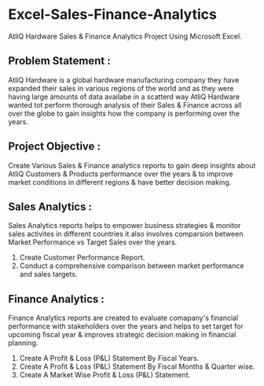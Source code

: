 # Excel-Sales-Finance-Analytics
AtliQ Hardware Sales & Finance Analytics Project Using Microsoft Excel.
## Problem Statement :
AtliQ Hardware is a  global hardware manufacturing company they have expanded their sales in various regions of the world and as they were having large amounts of data availabe in a scatterd way  AtliQ Hardware wanted tot perform thorough analysis of their Sales & Finance across all over the globe to gain insights how the company is performing over the years.
## Project Objective :
Create Various Sales & Finance analytics reports to gain deep insights about AtliQ Customers & Products performance over the years & to improve market conditions in different regions & have better decision making. 
## Sales Analytics :
Sales Analytics reports helps to empower business strategies & monitor sales activites in different countries it also involves comparsion between Market Performance  vs Target Sales over the years.
1) Create Customer Performance Report.
2) Conduct a comprehensive comparison between market performance and sales targets.
## Finance Analytics :
Finance Analytics reports are created to evaluate comapany's financial performance with stakeholders  over the years and helps to set target for upcoming fiscal year & improves strategic decision making in financial planning.
1) Create A Profit & Loss (P&L) Statement By Fiscal Years.
2) Create A Profit & Loss (P&L) Statement By Fiscal Months & Quarter wise.
3) Create A Market Wise Profit & Loss (P&L) Statement.

